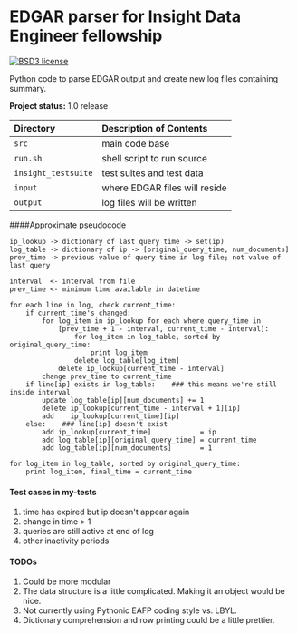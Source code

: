 EDGAR parser for Insight Data Engineer fellowship
=============

[![BSD3 license](https://img.shields.io/badge/license-BSD3-blue.svg)](https://github.com/ima-hima/insightData_edgar/blob/master/LICENSE)


Python code to parse EDGAR output and create new log files containing summary.

**Project status:** 1.0 release

| Directory           | Description of Contents
|:------------------- |:---------------------------------------- |
| `src`               | main code base                           |
| `run.sh`            | shell script to run source               |
| `insight_testsuite` | test suites and test data                |
| `input`             | where EDGAR files will reside            |
| `output`            | log files will be written                |


####Approximate pseudocode

    ip_lookup -> dictionary of last query time -> set(ip)
    log_table -> dictionary of ip -> [original_query_time, num_documents]
    prev_time -> previous value of query time in log file; not value of last query

    interval  <- interval from file
    prev_time <- minimum time available in datetime

    for each line in log, check current_time:
        if current_time's changed:
            for log_item in ip_lookup for each where query_time in
                [prev_time + 1 - interval, current_time - interval]:
                    for log_item in log_table, sorted by original_query_time:
                        print log_item
                    delete log_table[log_item]
                delete ip_lookup[current_time - interval]
            change prev_time to current_time
        if line[ip] exists in log_table:    ### this means we're still inside interval
            update log_table[ip][num_documents] += 1
            delete ip_lookup[current_time - interval + 1][ip]
            add    ip_lookup[current_time][ip]
        else:    ### line[ip] doesn't exist
            add ip_lookup[current_time]            = ip
            add log_table[ip][original_query_time] = current_time
            add log_table[ip][num_documents]       = 1

    for log_item in log_table, sorted by original_query_time:
        print log_item, final_time = current_time

#### Test cases in my-tests

1. time has expired but ip doesn't appear again
1. change in time > 1
1. queries are still active at end of log
1. other inactivity periods


#### TODOs

1. Could be more modular
1. The data structure is a little complicated. Making it an object would be nice.
1. Not currently using Pythonic EAFP coding style vs. LBYL.
1. Dictionary comprehension and row printing could be a little prettier.


